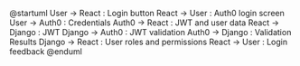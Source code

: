@startuml
User -> React : Login button
React -> User : Auth0 login screen
User -> Auth0 : Credentials
Auth0 -> React : JWT and user data
React -> Django : JWT
Django -> Auth0 : JWT validation
Auth0 -> Django : Validation Results
Django -> React : User roles and permissions
React -> User : Login feedback
@enduml
